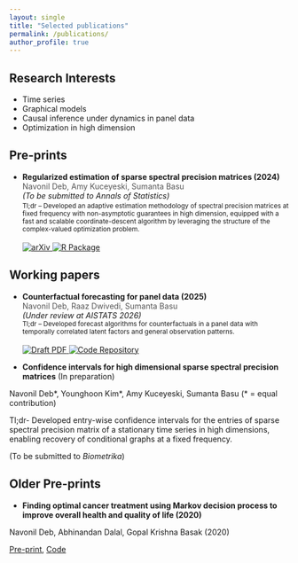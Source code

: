 ```yaml
---
layout: single
title: "Selected publications"
permalink: /publications/
author_profile: true
---
```


## Research Interests

* Time series
* Graphical models
* Causal inference under dynamics in panel data
* Optimization in high dimension

## Pre-prints

* <span style="font-weight:bold">Regularized estimation of sparse spectral precision matrices (2024)</span><br>
  <span style="color:#555">Navonil Deb, Amy Kuceyeski, Sumanta Basu</span><br>
  <em>(To be submitted to Annals of Statistics)</em><br>
  <small>
  Tl;dr – Developed an adaptive estimation methodology of spectral precision matrices at fixed frequency with non-asymptotic guarantees in high dimension, equipped with a fast and scalable coordinate-descent algorithm by leveraging the structure of the complex-valued optimization problem.
  </small><br><br>
  <a href="https://doi.org/10.48550/arXiv.2401.11128">
    <img src="https://img.shields.io/badge/arXiv-2401.11128-b31b1b?logo=arxiv&logoColor=white" alt="arXiv" />
  </a>
  <a href="https://github.com/navonildeb/cxreg">
    <img src="https://img.shields.io/badge/R%20Package-cxreg-276DC3?logo=r&logoColor=white" alt="R Package" />
  </a>

## Working papers

* <span style="font-weight:bold">Counterfactual forecasting for panel data (2025)</span><br>
  <span style="color:#555">Navonil Deb, Raaz Dwivedi, Sumanta Basu</span><br>
  <em>(Under review at AISTATS 2026)</em><br>
  <small>
  Tl;dr – Developed forecast algorithms for counterfactuals in a panel data with temporally correlated latent factors and general observation patterns.
  </small><br><br>
  <a href="/_publications/focus_preprint.pdf">
    <img src="https://img.shields.io/badge/Draft-PDF-8A2BE2?logo=adobeacrobatreader&logoColor=white" alt="Draft PDF" />
  </a>
  <a href="https://github.com/navonildeb/focus">
    <img src="https://img.shields.io/badge/Code-FoCuS-181717?logo=github&logoColor=white" alt="Code Repository" />
  </a>


* **Confidence intervals for high dimensional sparse spectral precision matrices** (In preparation)

Navonil Deb\*, Younghoon Kim\*, Amy Kuceyeski, Sumanta Basu (\* = equal contribution)

Tl;dr- Developed entry-wise confidence intervals for the entries of sparse spectral precision matrix of a stationary time series in high dimensions, enabling recovery of conditional graphs at a fixed frequency.

(To be submitted to *Biometrika*)


## Older Pre-prints

* **Finding optimal cancer treatment using Markov decision process to improve overall health and quality of life (2020)**

Navonil Deb, Abhinandan Dalal, Gopal Krishna Basak (2020)

[Pre-print](https://doi.org/10.48550/arXiv.2011.13960), [Code](https://github.com/navonildeb/MDP-and-QOL-in-Cancer-Treatment)

